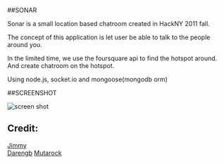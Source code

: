 ##SONAR

Sonar is a small location based chatroom created in HackNY 2011 fall.

The concept of this application is let user be able to talk to the people around you.

In the limited time, we use the foursquare api to find the hotspot around. And create chatroom on the hotspot.

Using node.js, socket.io and mongoose(mongodb orm) 

##SCREENSHOT

![screen shot](https://lh4.googleusercontent.com/-ZMs_NnLfJWA/T00uoLdOMlI/AAAAAAAABPo/yCq763loyoE/s1024/Screen%2520Shot%25202012-02-28%2520at%25202.42.06%2520PM.png)

## Credit:

[Jimmy](http://github.com/Rafe)  
[Darengb](http://github.com/Darengb)
[Mutarock](http://github.com/Mutarock)
